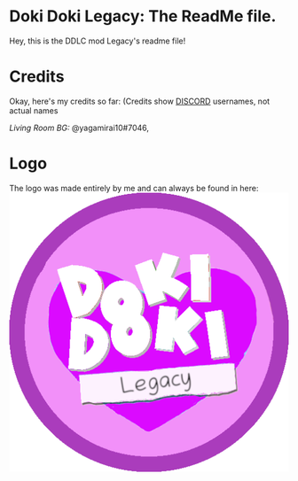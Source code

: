 # Doki Doki Legacy: The ReadMe file.

Hey, this is the DDLC mod Legacy's readme file!

# Credits

Okay, here's my credits so far:
(Credits show [DISCORD](discordapp.com) usernames, not actual names

*Living Room BG:* @yagamirai10#7046, 

# Logo

The logo was made entirely by me and can always be found in here:
![logo](game/gui/menu_logo.png)
